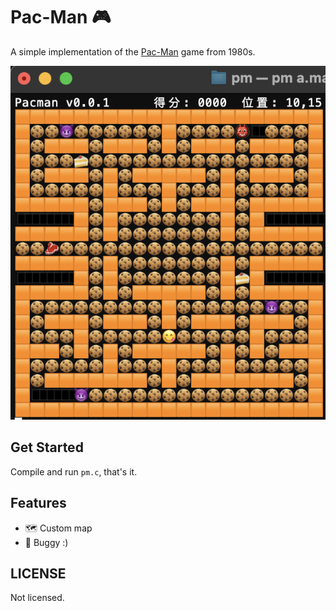 # Pac-Man 🎮

A simple implementation of the [Pac-Man](https://pacman.fandom.com/wiki/Pac-Man_(game)) game from 1980s.

![shot](./shot.png)


## Get Started

Compile and run `pm.c`, that's it.


## Features

- 🗺️ Custom map
- 🐛 Buggy :)

## LICENSE

Not licensed.
